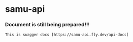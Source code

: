# samu-api
### Document is still being prepared!!!

```
This is swagger docs [https://samu-api.fly.dev/api-docs]
```
